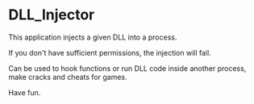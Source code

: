 # DLL_Injector

This application injects a given DLL into a process.

If you don't have sufficient permissions, the injection will fail.

Can be used to hook functions or run DLL code inside another process, make cracks and cheats for games.

Have fun.

